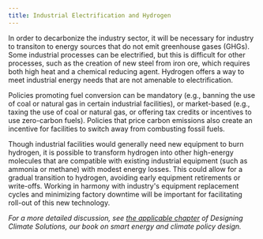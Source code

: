 ```yaml
---
title: Industrial Electrification and Hydrogen
---
```

In order to decarbonize the industry sector, it will be necessary for industry to transiton to energy sources that do not emit greenhouse gases (GHGs).  Some industrial processes can be electrified, but this is difficult for other processes, such as the creation of new steel from iron ore, which requires both high heat and a chemical reducing agent.  Hydrogen offers a way to meet industrial energy needs that are not amenable to electrification.

Policies promoting fuel conversion can be mandatory (e.g., banning the use of coal or natural gas in certain industrial facilities), or market-based (e.g., taxing the use of coal or natural gas, or offering tax credits or incentives to use zero-carbon fuels). Policies that price carbon emissions also create an incentive for facilities to switch away from combusting fossil fuels.

Though industrial facilities would generally need new equipment to burn hydrogen, it is possible to transform hydrogen into other high-energy molecules that are compatible with existing industrial equipment (such as ammonia or methane) with modest energy losses.  This could allow for a gradual transition to hydrogen, avoiding early equipment retirements or write-offs.  Working in harmony with industry's equipment replacement cycles and minimizing factory downtime will be important for facilitating roll-out of this new technology.

*For a more detailed discussion, see [the applicable chapter](/dcs/policies-for-a-post-2050-world/) of Designing Climate Solutions, our book on smart energy and climate policy design.*
